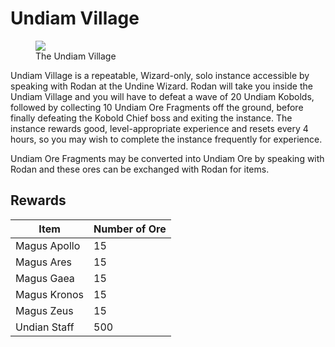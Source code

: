 # Undiam Village

<figure>
  <img src="../../images/undiam_village.jpg" />
  <figcaption>The Undiam Village</figcaption>
</figure>

Undiam Village is a repeatable, Wizard-only, solo instance accessible by speaking with Rodan at the Undine Wizard. Rodan will take you inside the Undiam Village and you will have to defeat a wave of 20 Undiam Kobolds, followed by collecting 10 Undiam Ore Fragments off the ground, before finally defeating the Kobold Chief boss and exiting the instance. The instance rewards good, level-appropriate experience and resets every 4 hours, so you may wish to complete the instance frequently for experience.

Undiam Ore Fragments may be converted into Undiam Ore by speaking with Rodan and these ores can be exchanged with Rodan for items.

## Rewards

| **Item** | **Number of Ore** |
| - | - |
| Magus Apollo | 15 |
| Magus Ares | 15 |
| Magus Gaea | 15 |
| Magus Kronos | 15 |
| Magus Zeus | 15 |
| Undian Staff | 500 |

